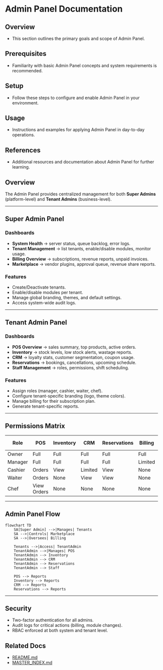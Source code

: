 # Admin Panel Documentation

## Overview
- This section outlines the primary goals and scope of Admin Panel.

## Prerequisites
- Familiarity with basic Admin Panel concepts and system requirements is recommended.

## Setup
- Follow these steps to configure and enable Admin Panel in your environment.

## Usage
- Instructions and examples for applying Admin Panel in day-to-day operations.

## References
- Additional resources and documentation about Admin Panel for further learning.


## Overview
The Admin Panel provides centralized management for both **Super Admins** (platform-level) and **Tenant Admins** (business-level).

---

## Super Admin Panel
### Dashboards
- **System Health** → server status, queue backlog, error logs.
- **Tenant Management** → list tenants, enable/disable modules, monitor usage.
- **Billing Overview** → subscriptions, revenue reports, unpaid invoices.
- **Marketplace** → vendor plugins, approval queue, revenue share reports.

### Features
- Create/Deactivate tenants.
- Enable/disable modules per tenant.
- Manage global branding, themes, and default settings.
- Access system-wide audit logs.

---

## Tenant Admin Panel
### Dashboards
- **POS Overview** → sales summary, top products, active orders.
- **Inventory** → stock levels, low stock alerts, wastage reports.
- **CRM** → loyalty stats, customer segmentation, coupon usage.
- **Reservations** → bookings, cancellations, upcoming schedule.
- **Staff Management** → roles, permissions, shift scheduling.

### Features
- Assign roles (manager, cashier, waiter, chef).
- Configure tenant-specific branding (logo, theme colors).
- Manage billing for their subscription plan.
- Generate tenant-specific reports.

---

## Permissions Matrix
| Role       | POS | Inventory | CRM | Reservations | Billing | Marketplace | Admin Settings |
|------------|-----|-----------|-----|--------------|---------|-------------|----------------|
| Owner      | Full | Full      | Full| Full         | Full    | Full        | Full           |
| Manager    | Full | Full      | Full| Full         | Limited | Limited     | Limited        |
| Cashier    | Orders| View     | Limited| View      | None    | None        | None           |
| Waiter     | Orders| None     | View | View        | None    | None        | None           |
| Chef       | View Orders| None | None | None       | None    | None        | None           |

---

## Admin Panel Flow
```mermaid
flowchart TD
    SA[Super Admin] -->|Manages| Tenants
    SA -->|Controls| Marketplace
    SA -->|Oversees| Billing

    Tenants -->|Access| TenantAdmin
    TenantAdmin -->|Manages| POS
    TenantAdmin --> Inventory
    TenantAdmin --> CRM
    TenantAdmin --> Reservations
    TenantAdmin --> Staff

    POS --> Reports
    Inventory --> Reports
    CRM --> Reports
    Reservations --> Reports
```

---

## Security
- Two-factor authentication for all admins.
- Audit logs for critical actions (billing, module changes).
- RBAC enforced at both system and tenant level.

## Related Docs
- [README.md](README.md)
- [MASTER_INDEX.md](MASTER_INDEX.md)


